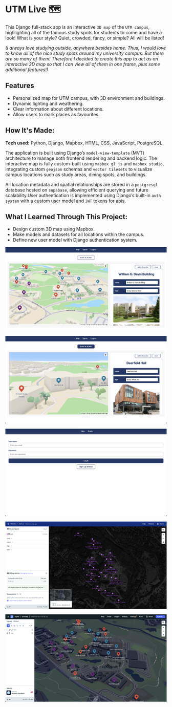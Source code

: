 # UTM Live 🗺️
This Django full-stack app is an interactive `3D map` of the `UTM campus`, highlighting all of the famous study spots for students to come and have a look! What is your style? Quiet, crowded, fancy, or simple? All will be listed! 

*(I always love studying outside, anywhere besides home. Thus, I would love to know all of the nice study spots around my university campus. But there are so many of them! Therefore I decided to create this app to act as an interactive 3D map so that I can view all of them in one frame, plus some additional features!)*

## Features

- Personalized map for UTM campus, with 3D environment and buildings.
- Dynamic lighting and weathering.
- Clear information about different locations.
- Allow users to mark places as favourites.

## How It's Made:

**Tech used:** Python, Django, Mapbox, HTML, CSS, JavaScript, PostgreSQL.

The application is built using Django’s `model-view-template` (MVT) architecture to manage both frontend rendering and backend logic. The interactive map is fully custom-built using `mapbox gl js` and `mapbox studio`, integrating custom `geojson` schemas and `vector tilesets` to visualize campus locations such as study areas, dining spots, and buildings. 

All location metadata and spatial relationships are stored in a `postgresql` database hosted on `supabase`, allowing efficient querying and future scalability.User authentication is implemented using Django’s built-in `auth system` with a custom user model and `JWT` tokens for apis.

## What I Learned Through This Project:

- Design custom 3D map using Mapbox.
- Make models and datasets for all locations within the campus.
- Define new user model with Django authentication system.

![alt text](image.png)

![alt text](<Screenshot 2025-07-23 at 10.42.24.png>)

![alt text](<Screenshot 2025-07-23 at 10.42.44.png>)

![alt text](image-1.png)

![alt text](image-2.png)

